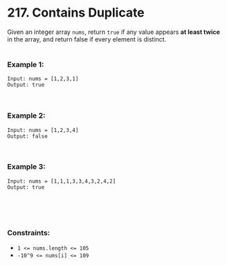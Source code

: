 # **217. Contains Duplicate**

Given an integer array `nums`, return `true` if any value appears **at least twice** in the array, and return false if every element is distinct.
<br />
<br />

### **Example 1:**
    Input: nums = [1,2,3,1]
    Output: true
<br />

### **Example 2:**
    Input: nums = [1,2,3,4]
    Output: false
<br />

### **Example 3:**
    Input: nums = [1,1,1,3,3,4,3,2,4,2]
    Output: true
<br />
<br />
<br />

### **Constraints:**
- `1 <= nums.length <= 105`
- `-10^9 <= nums[i] <= 109`
